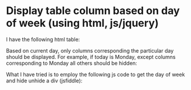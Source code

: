 
# Display table column based on day of week (using html, js/jquery)

I have the following html table:

Based on current day, only columns corresponding the particular day should be displayed.
For example, if today is Monday, except columns corresponding to Monday all others should be hidden:

What I have tried is to employ the following js code to get the day of week and hide unhide a div (jsfiddle):
<html>
  <head>
    <script type="text/javascript">
      function injectDay() {
        var days = ['Sunday', 'Monday', 'Tuesday', 'Wednesday', 'Thursday',
          'Friday', 'Saturday'];
        var date = new Date();

        document.querySelector('.dayContainer').innerHTML = days[date.getDay()];
      }
    </script>
  </head>
  <body onload="injectDay()">
    <div>
      <h3 class="dayContainer"></h3>
<table>
    <tr>
        <td>Time</td>
        <td>Sunday</td>
        <td>Monday</td>
        <td>Tuesday</td>
        <td>Wednesday</td>
        <td>Thursday</td>
        <td>Friday</td>
        <td>Saturday</td>
        <td>Sunday</td>
        <td>Monday</td>
    </tr>
    <tr>
        <td>8to9</td>
        <td>df</td>
        <td>rer</td>
        <td>jkhj</td>
        <td>er</td>
        <td>dfdf</td>
        <td>thh</td>
        <td>trttt</td>
        <td>dffs</td>
        <td>dfd</td>
    </tr>
    <tr>
        <td>9to10</td>
        <td>fdf</td>
        <td>jjj</td>
        <td>hj</td>
        <td>re</td>
        <td>ffee</td>
        <td>ffgs</td>
        <td>juff</td>
        <td>gfdd</td>
        <td>hjj</td>
    </tr>
    <tr>
        <td>10to11</td>
        <td>fdf</td>
        <td>gffg</td>
        <td>gh</td>
        <td>jjjj</td>
        <td>fdf</td>
        <td>kgfg</td>
        <td>fdff</td>
        <td>rrtt</td>
        <td>ghfd</td>
    </tr>
    <tr>
        <td>11to12</td>
        <td>fdf</td>
        <td>gg</td>
        <td>gh</td>
        <td>gfgf</td>
        <td>fdf</td>
        <td>trrr</td>
        <td>rtrw</td>
        <td>fdf</td>
        <td>fdf</td>
    </tr>
</table>
    </div>
  </body>
</html>

But I don't know how to hide/unhide columns of the table of interest.

        
